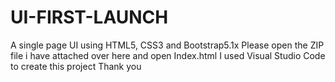 # UI-FIRST-LAUNCH
A single page UI using HTML5, CSS3 and Bootstrap5.1x
Please open the ZIP file i have attached over here and open Index.html
I used Visual Studio Code to create this project
Thank you
